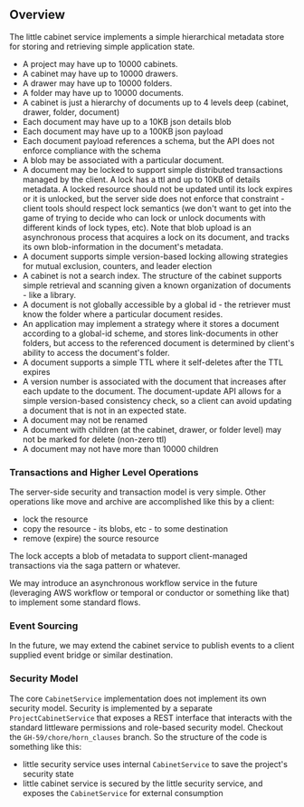 ## Overview

The little cabinet service implements a simple hierarchical metadata store
for storing and retrieving simple application state.

- A project may have up to 10000 cabinets.
- A cabinet may have up to 10000 drawers.
- A drawer may have up to 10000 folders.
- A folder may have up to 10000 documents.
- A cabinet is just a hierarchy of documents up to 4 levels deep (cabinet, drawer, folder, document)
- Each document may have up to a 10KB json details blob
- Each document may have up to a 100KB json payload
- Each document payload references a schema, but the API does not enforce compliance with the schema
- A blob may be associated with a particular document.
- A document may be locked to support simple distributed transactions managed by the client.  A lock has a ttl and up to 10KB of details metadata.  A locked resource should not be updated until its lock expires or it is unlocked, but the server side does not enforce that constraint - client tools should respect lock semantics (we don't want to get into the game of trying to decide who can lock or unlock documents with different kinds of lock types, etc).  Note that blob upload is an asynchronous process that acquires a lock on its document, and tracks its own blob-information in the document's metadata.
- A document supports simple version-based locking allowing strategies for 
mutual exclusion, counters, and leader election
- A cabinet is not a search index.  The structure of the cabinet supports simple retrieval and scanning given a known organization of documents - like a library.
- A document is not globally accessible by a global id - the retriever must know the folder where a particular document resides.
- An application may implement a strategy where it stores a document according to a global-id scheme, and stores link-documents in other folders, but access to the referenced document is determined by client's ability to access the document's folder.
- A document supports a simple TTL where it self-deletes after the TTL expires
- A version number is associated with the document that increases after each update to the document. The document-update API allows for a simple version-based consistency check, so a client can avoid updating a document that is not in an expected state.
- A document may not be renamed
- A document with children (at the cabinet, drawer, or folder level) may not be marked for delete (non-zero ttl)
- A document may not have more than 10000 children

### Transactions and Higher Level Operations

The server-side security and transaction model is very simple.
Other operations like move and archive are accomplished like this by a client:
* lock the resource
* copy the resource - its blobs, etc - to some destination
* remove (expire) the source resource

The lock accepts a blob of metadata to support client-managed transactions via the saga pattern or whatever.

We may introduce an asynchronous workflow service in the future (leveraging AWS workflow or temporal or conductor or something like that) to implement some standard flows.

### Event Sourcing

In the future, we may extend the cabinet service to publish events to a client supplied event bridge or similar destination.

### Security Model

The core `CabinetService` implementation does not implement its own security model.
Security is implemented by a separate `ProjectCabinetService` that exposes a REST
interface that interacts with the standard littleware permissions and role-based security model.
Checkout the `GH-59/chore/horn_clauses` branch.
So the structure of the code is something like this:

* little security service uses internal `CabinetService` to save the project's security state
* little cabinet service is secured by the little security service, and exposes the `CabinetService` for external consumption
